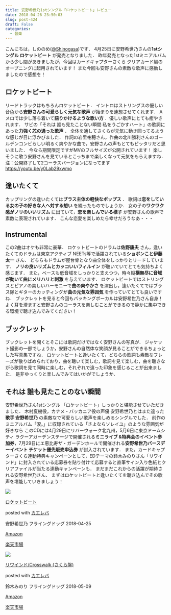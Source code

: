 ```yaml
---
title: 安野希世乃1stシングル「ロケットビート」レビュー
date: 2018-04-26 23:50:03
slug: post-424
draft: False
categories:
  - 音楽
---
```


こんにちは，しののめ([@Shinogasa](https://twitter.com/Shinogasa))です．   4月25日に安野希世乃さんの**1stシングル ロケットビート** が発売となりました． 昨年発売となった1stミニアルバムから少し間があきましたが，今回はカードキャプターさくら クリアカード編のオープニングに起用されています！ また今回も安野さんの素敵な歌声に感動しましたので感想を！  

## ロケットビート

リードトラックはもちろんロケットビート．   イントロはストリングスの優しい音色から**安野さんの可愛らしく元気な歌声** が始まりを連想させてくれます． Aメロでは少し落ち着いて**語りかけるような歌い方** ．優しい歌声にとても癒やされます． サビの「それは 誰も見たことない瞬間 私をうごかすハート」の歌詞にあった**力強く芯の通った歌声** ． 全体を通してさくらが元気に動き回ってるような感じが目に浮かびました． 作詞の岩里祐穂さん，作曲の北川勝利さんのゴールデンコンビらしい明るく爽やかな曲で，安野さんの声もとてもピッタリだと思いました．   今なら期間限定ですがMVのフルサイズが公開されています！ 楽しそうに歌う安野さんを見ているとこっちまで楽しくなって元気をもらえますね． 注：公開終了して2コーラスバージョンになってます https://youtu.be/y0Lab29xwmo 

## 逢いたくて

カップリングの逢いたくては**ブラス主体の軽快なポップス** ． 歌詞は**恋をしている女の子の好きな人へ対する想い** を綴ったものでしょうか． 女の子の**ワクワク感がノリのいいリズム** に出ていて，**恋を楽しんでいる様子** が安野さんの歌声で素敵に表現されています． こんな恋愛を楽しめたら幸せだろうなあ・・・  

## Instrumental

この2曲はオケも非常に豪華． ロケットビートのドラムは**佐野康夫** さん，逢いたくてのドラムは東京アクティブ NEETs等で活躍されている**ショボンこと伊藤太一** さん． どちらもドラムが屋台骨となり曲全体をしっかりとリードしています． **ノリの良いリズムとカッコいいフィルイン** が聴いていてとても気持ちよく感じます． また，ベースも低音域をしっかりと支えつつ，時々縦**横無尽に音域が動いて曲にメリハリと刺激** を与えています． ロケットビートではストリングスとピアノの美しいハーモニーで**曲の爽やかさ** を演出し，逢いたくてではブラス隊とギターのカッティングが**曲の元気な雰囲気** を作っていてとても良いですね． ブックレットを見ると今回もバッキングボーカルは安野希世乃さん自身！ よく耳を澄ますと安野さんのコーラスを楽しむことができるので静かに集中できる環境で聴き込んでみてください！  

## ブックレット

ブックレットを開くとそこには歌詞だけではなく安野さんの写真が． ジャケット撮影の一部でしょうか，安野さんの自然体な笑顔が見ることができるちょっとした写真集ですね．   ロケットビートと逢いたくて，どちらの歌詞も素敵なフレーズが散りばめられており，曲を聴いて楽しむ，歌詞を見て楽しむ，曲を聴きながら歌詞を見て同時に楽しむ，それぞれで違った印象を感じることが出来ました． 是非ゆっくりと楽しんでみてはいかがでしょうか．  

## それは 誰も見たことのない瞬間

安野希世乃さん1stシングル 「ロケットビート」しっかりと堪能させていただきました． 木村夏樹役，カナメ・バッカニア役の声優 安野希世乃とはまた違った**歌手 安野希世乃** の素敵なで可愛らしい歌声を楽しめるシングルでした． 前作のミニアルバム「涙。」に収録されている「さよならソレイユ」のような雰囲気が好きなら   このCDには4月29日にリバーウォーク北九州，5月6日に東京ドームシティ ラクーアガーデンステージで開催される**ミニライブ &特典会のイベント参加券**，7月29日にエ恵比寿ザ・ガーデンホールで開催される**安野希世乃バースデーイベント チケット優先販売申込券** が封入されています． また，カードキャプターさくら連動特典キャンペーンとして，EDテーマの鈴木みのりさん「リワインド」に封入されている応募券を貼り付けて応募すると直筆サイン入り色紙とクリアファイルが当たる連動キャンペーンも．   まだまだこれからの活躍が期待される安野希世乃さん． まずはロケットビートと逢いたくてを聴き込んでその歌声を堪能していきましょう！    

[![](https://images-fe.ssl-images-amazon.com/images/I/51COzoOiLcL._SL160_.jpg)](https://www.amazon.co.jp/exec/obidos/ASIN/B07B18TBR2/deltafantom-22/)

[ロケットビート](https://www.amazon.co.jp/exec/obidos/ASIN/B07B18TBR2/deltafantom-22/)

posted with [カエレバ](http://kaereba.com)

安野希世乃 フライングドッグ 2018-04-25

[Amazon](https://www.amazon.co.jp/gp/search?keywords=%E5%AE%89%E9%87%8E%E5%B8%8C%E4%B8%96%E4%B9%83&__mk_ja_JP=%E3%82%AB%E3%82%BF%E3%82%AB%E3%83%8A&tag=deltafantom-22)

[楽天市場](https://hb.afl.rakuten.co.jp/hgc/140c65f5.f2d5fda6.140c65f6.51a0545a/?pc=https%3A%2F%2Fsearch.rakuten.co.jp%2Fsearch%2Fmall%2F%25E5%25AE%2589%25E9%2587%258E%25E5%25B8%258C%25E4%25B8%2596%25E4%25B9%2583%2F-%2Ff.1-p.1-s.1-sf.0-st.A-v.2%3Fx%3D0%26scid%3Daf_ich_link_urltxt%26m%3Dhttp%3A%2F%2Fm.rakuten.co.jp%2F)

[![](https://images-fe.ssl-images-amazon.com/images/I/51XMRuSVX6L._SL160_.jpg)](https://www.amazon.co.jp/exec/obidos/ASIN/B07B11BZMS/deltafantom-22/)

[リワインド/Crosswalk (さくら盤)](https://www.amazon.co.jp/exec/obidos/ASIN/B07B11BZMS/deltafantom-22/)

posted with [カエレバ](http://kaereba.com)

鈴木みのり フライングドッグ 2018-05-09

[Amazon](https://www.amazon.co.jp/gp/search?keywords=%E9%88%B4%E6%9C%A8%E3%81%BF%E3%81%AE%E3%82%8A&__mk_ja_JP=%E3%82%AB%E3%82%BF%E3%82%AB%E3%83%8A&tag=deltafantom-22)

[楽天市場](https://hb.afl.rakuten.co.jp/hgc/140c65f5.f2d5fda6.140c65f6.51a0545a/?pc=https%3A%2F%2Fsearch.rakuten.co.jp%2Fsearch%2Fmall%2F%25E9%2588%25B4%25E6%259C%25A8%25E3%2581%25BF%25E3%2581%25AE%25E3%2582%258A%2F-%2Ff.1-p.1-s.1-sf.0-st.A-v.2%3Fx%3D0%26scid%3Daf_ich_link_urltxt%26m%3Dhttp%3A%2F%2Fm.rakuten.co.jp%2F)
